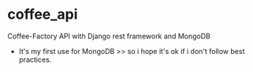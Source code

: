 # coffee_api
Coffee-Factory API with Django rest framework and MongoDB

* It's my first use for MongoDB >> so i hope it's ok if i don't follow best practices.